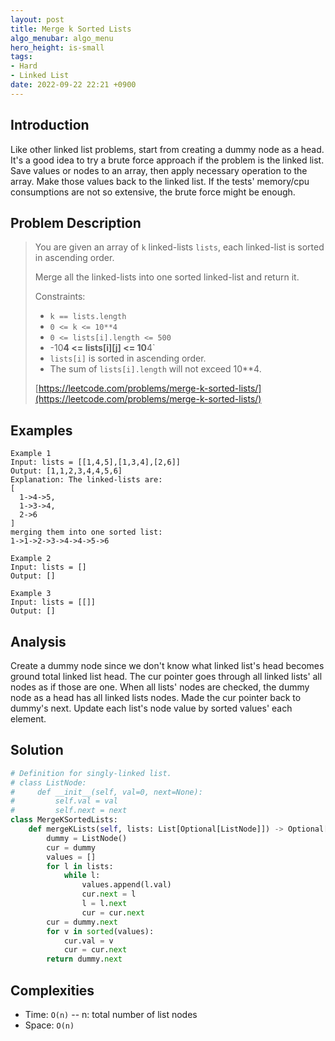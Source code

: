 ```yaml
---
layout: post
title: Merge k Sorted Lists
algo_menubar: algo_menu
hero_height: is-small
tags:
- Hard
- Linked List
date: 2022-09-22 22:21 +0900
---
```

## Introduction
Like other linked list problems, start from creating a dummy node as a head.
It's a good idea to try a brute force approach if the problem is the linked list.
Save values or nodes to an array, then apply necessary operation to the array.
Make those values back to the linked list.
If the tests' memory/cpu consumptions are not so extensive, the brute force might be enough.

## Problem Description
> You are given an array of `k` linked-lists `lists`, each linked-list is sorted in ascending order.
>
> Merge all the linked-lists into one sorted linked-list and return it.
>
> Constraints:
> - `k == lists.length`
> - `0 <= k <= 10**4`
> - `0 <= lists[i].length <= 500`
> - -10**4 <= lists[i][j] <= 10**4`
> - `lists[i]` is sorted in ascending order.
> - The sum of `lists[i].length` will not exceed 10**4.
>
> [https://leetcode.com/problems/merge-k-sorted-lists/](https://leetcode.com/problems/merge-k-sorted-lists/)

## Examples
```
Example 1
Input: lists = [[1,4,5],[1,3,4],[2,6]]
Output: [1,1,2,3,4,4,5,6]
Explanation: The linked-lists are:
[
  1->4->5,
  1->3->4,
  2->6
]
merging them into one sorted list:
1->1->2->3->4->4->5->6
```

```
Example 2
Input: lists = []
Output: []
```

```
Example 3
Input: lists = [[]]
Output: []
```

## Analysis
Create a dummy node since we don't know what linked list's head becomes ground total linked list head.
The cur pointer goes through all linked lists' all nodes as if those are one.
When all lists' nodes are checked, the dummy node as a head has all linked lists nodes.
Made the cur pointer back to dummy's next.
Update each list's node value by sorted values' each element.

## Solution
```python
# Definition for singly-linked list.
# class ListNode:
#     def __init__(self, val=0, next=None):
#         self.val = val
#         self.next = next
class MergeKSortedLists:
    def mergeKLists(self, lists: List[Optional[ListNode]]) -> Optional[ListNode]:
        dummy = ListNode()
        cur = dummy
        values = []
        for l in lists:
            while l:
                values.append(l.val)
                cur.next = l
                l = l.next
                cur = cur.next
        cur = dummy.next
        for v in sorted(values):
            cur.val = v
            cur = cur.next
        return dummy.next
```

## Complexities
- Time: `O(n)` -- n: total number of list nodes
- Space: `O(n)`
 
